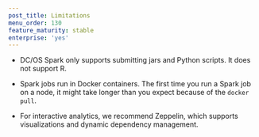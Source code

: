 ```yaml
---
post_title: Limitations
menu_order: 130
feature_maturity: stable
enterprise: 'yes'
---
```


*   DC/OS Spark only supports submitting jars and Python scripts. It
does not support R.

*   Spark jobs run in Docker containers. The first time you run a
Spark job on a node, it might take longer than you expect because of
the `docker pull`.

*   For interactive analytics, we
recommend Zeppelin, which supports visualizations and dynamic
dependency management.